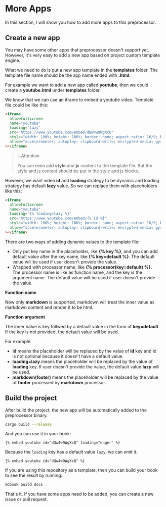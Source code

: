 # More Apps

In this section, I will show you how to add more apps to this preprocessor.

## Create a new app

You may have some other apps that preprocessor doesn't support yet. However, it's very easy to add a new app based on project custom template engine.

What we need to do is put a new app template in the **templates** folder. The template file name should be the app name ended with **.html**.

For example we want to add a new app called **youtube**, then we could create a **youtube.html** under **templates** folder.

We know that we can use an iframe to embed a youtube video. Template file could be like this:

```html
<iframe
  allowfullscreen
  name="youtube"
  loading="lazy"
  src="https://www.youtube.com/embed/dQw4w9WgXcQ"
  style="width: 100%; height: 100%; border: none; aspect-ratio: 16/9; border-radius: 1rem; background: black"
  allow="accelerometer; autoplay; clipboard-write; encrypted-media; gyroscope; picture-in-picture; web-share"
></iframe>
```

> 💥Attention
>
> You can even add **style** and **js** content to the template file. But the style and js content should be put in the style and js blocks.

However, we want video **id** and **loading** strategy to be dynamic and loading strategy has default **lazy** value. So we can replace them with placeholders like this:

```html
<iframe
  allowfullscreen
  name="youtube"
  loading="{% loading=lazy %}"
  src="https://www.youtube.com/embed/{% id %}"
  style="width: 100%; height: 100%; border: none; aspect-ratio: 16/9; border-radius: 1rem; background: black"
  allow="accelerometer; autoplay; clipboard-write; encrypted-media; gyroscope; picture-in-picture; web-share"
></iframe>
```

There are two ways of adding dynamic values to the template file:

- Only put key name in the placeholder, like **{% key %}**, and you can add default value after the key name, like **{% key=default %}**. The default value will be used if user doesn't provide the value.
- Wrapped with processor name, like **{% processor(key=default) %}**. The processor name is like as function name, and the key is the argument name. The default value will be used if user doesn't provide the value.

**Function name**

Now only **markdown** is supported, markdown will treat the inner value as markdown content and render it to be html.

**Function argument**

The inner value is key follwed by a default value in the form of **key=default**. If the key is not provided, the default value will be used.

For example:

- **id** means the placeholder will be replaced by the value of **id** key and id is not optional because it doesn't have a default value.
- **loading=lazy** means the placeholder will be replaced by the value of **loading** key. If user doesn't provide the value, the default value **lazy** will be used.
- **markdown(footer)** means the placeholder will be replaced by the value of **footer** processed by **markdown** processor.

## Build the project

After build the project, the new app will be automatically added to the preprocessor binary.

```sh
cargo build --release
```

And you can use it in your book:

<!-- embed ignore begin -->

```text
{% embed youtube id="dQw4w9WgXcQ" loading="eager" %}
```

Because the `loading` key has a default value `lazy`, we can omit it.

```text
{% embed youtube id="dQw4w9WgXcQ" %}
```

<!-- embed ignore end -->

If you are using this repository as a template, then you can build your book to see the result by running:

```sh
mdbook build docs
```

That's it. If you have some apps need to be added, you can create a new issue or pull request.

